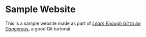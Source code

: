 # Sample Website



This is a sample website made as part of [*Learn Enough Git to be Dangerous*](http://learnenough.com/git-tutorial), a good Git turtorial.